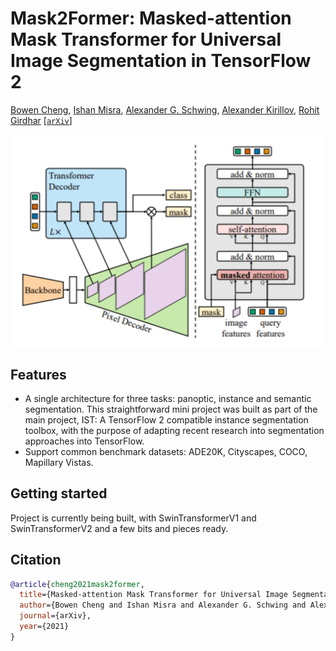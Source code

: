 # Mask2Former: Masked-attention Mask Transformer for Universal Image Segmentation in TensorFlow 2

[Bowen Cheng](https://bowenc0221.github.io/), [Ishan Misra](https://imisra.github.io/), [Alexander G. Schwing](https://alexander-schwing.de/), [Alexander Kirillov](https://alexander-kirillov.github.io/), [Rohit Girdhar](https://rohitgirdhar.github.io/)
[[`arXiv`](https://arxiv.org/abs/2112.01527)] 

![Model Diagram](https://github.com/phantng/Mask2Former/blob/master/Screenshot%202021-12-15%20141652.png?raw=true)

## Features
* A single architecture for three tasks: panoptic, instance and semantic segmentation. This straightforward mini project was built as part of the main project, IST: A TensorFlow 2 compatible instance segmentation toolbox, with the purpose of adapting recent research into segmentation approaches into TensorFlow.
* Support common benchmark datasets: ADE20K, Cityscapes, COCO, Mapillary Vistas.

## Getting started
Project is currently being built, with SwinTransformerV1 and SwinTransformerV2 and a few bits and pieces ready. 

## Citation
```BibTeX
@article{cheng2021mask2former,
  title={Masked-attention Mask Transformer for Universal Image Segmentation},
  author={Bowen Cheng and Ishan Misra and Alexander G. Schwing and Alexander Kirillov and Rohit Girdhar},
  journal={arXiv},
  year={2021}
}
```
